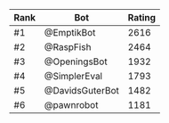 Rank|Bot|Rating
---|---|---
#1|@EmptikBot|2616
#2|@RaspFish|2464
#3|@OpeningsBot|1932
#4|@SimplerEval|1793
#5|@DavidsGuterBot|1482
#6|@pawnrobot|1181
